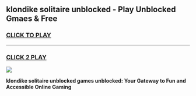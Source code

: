 
## klondike solitaire unblocked - Play Unblocked Gmaes & Free
<h3>
<a href="https://news.freeplayer.one?title=klondike_solitaire_unblocked&ref=23F">CLICK TO PLAY</a></h3>
<hr>

<h3>
<a href="https://news.freeplayer.one?title=klondike_solitaire_unblocked&ref=23F">CLICK 2 PLAY</a>
  
</h3>

<a href="https://news.freeplayer.one?title=klondike_solitaire_unblocked&ref=23F/"><img src="https://clearcache.store/games.png"></a>


**klondike solitaire unblocked games unblocked: Your Gateway to Fun and Accessible Online Gaming**
